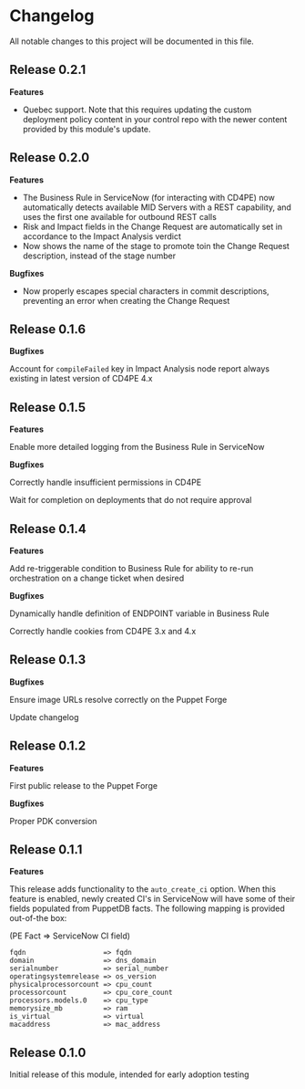 # Changelog

All notable changes to this project will be documented in this file.

## Release 0.2.1

**Features**
- Quebec support. Note that this requires updating the custom deployment policy content in your control repo with the newer content provided by this module's update. 

## Release 0.2.0

**Features**
- The Business Rule in ServiceNow (for interacting with CD4PE) now automatically detects available MID Servers with a REST capability, and uses the first one available for outbound REST calls
- Risk and Impact fields in the Change Request are automatically set in accordance to the Impact Analysis verdict
- Now shows the name of the stage to promote toin the Change Request description, instead of the stage number

**Bugfixes**
- Now properly escapes special characters in commit descriptions, preventing an error when creating the Change Request

## Release 0.1.6

**Bugfixes**

Account for `compileFailed` key in Impact Analysis node report always existing in latest version of CD4PE 4.x

## Release 0.1.5

**Features**

Enable more detailed logging from the Business Rule in ServiceNow

**Bugfixes**

Correctly handle insufficient permissions in CD4PE

Wait for completion on deployments that do not require approval

## Release 0.1.4

**Features**

Add re-triggerable condition to Business Rule for ability to re-run orchestration on a change ticket when desired

**Bugfixes**

Dynamically handle definition of ENDPOINT variable in Business Rule

Correctly handle cookies from CD4PE 3.x and 4.x

## Release 0.1.3

**Bugfixes**

Ensure image URLs resolve correctly on the Puppet Forge

Update changelog

## Release 0.1.2

**Features**

First public release to the Puppet Forge

**Bugfixes**

Proper PDK conversion

## Release 0.1.1

**Features**

This release adds functionality to the `auto_create_ci` option. When this feature is enabled, newly created CI's in ServiceNow will have some of their fields populated from PuppetDB facts. The following mapping is provided out-of-the box:

(PE Fact => ServiceNow CI field)

```
fqdn                   => fqdn
domain                 => dns_domain
serialnumber           => serial_number
operatingsystemrelease => os_version
physicalprocessorcount => cpu_count
processorcount         => cpu_core_count
processors.models.0    => cpu_type
memorysize_mb          => ram
is_virtual             => virtual
macaddress             => mac_address
```

## Release 0.1.0

Initial release of this module, intended for early adoption testing
